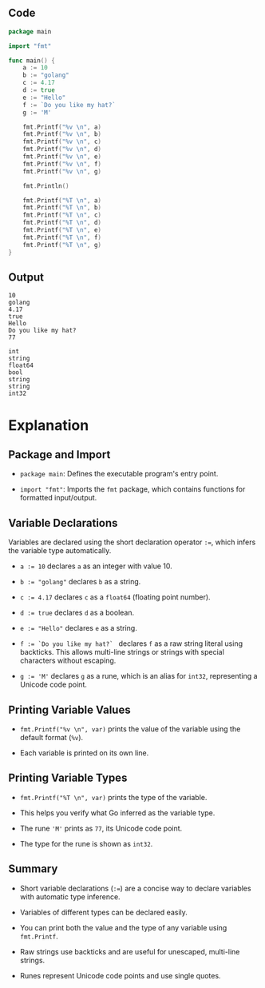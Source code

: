 ## Code 
```go
package main

import "fmt"

func main() {
	a := 10
	b := "golang"
	c := 4.17
	d := true
	e := "Hello"
	f := `Do you like my hat?`
	g := 'M'

	fmt.Printf("%v \n", a)
	fmt.Printf("%v \n", b)
	fmt.Printf("%v \n", c)
	fmt.Printf("%v \n", d)
	fmt.Printf("%v \n", e)
	fmt.Printf("%v \n", f)
	fmt.Printf("%v \n", g)

	fmt.Println()

	fmt.Printf("%T \n", a)
	fmt.Printf("%T \n", b)
	fmt.Printf("%T \n", c)
	fmt.Printf("%T \n", d)
	fmt.Printf("%T \n", e)
	fmt.Printf("%T \n", f)
	fmt.Printf("%T \n", g)
}
```
## Output
```
10 
golang 
4.17 
true 
Hello 
Do you like my hat? 
77 

int 
string 
float64 
bool 
string 
string 
int32

```


# Explanation

## Package and Import

- `package main`: Defines the executable program's entry point.

- `import "fmt"`: Imports the `fmt` package, which contains functions for formatted input/output.

## Variable Declarations

Variables are declared using the short declaration operator `:=`, which infers the variable type automatically.

- `a := 10` declares `a` as an integer with value 10.

- `b := "golang"` declares `b` as a string.

- `c := 4.17` declares `c` as a `float64` (floating point number).

- `d := true` declares `d` as a boolean.

- `e := "Hello"` declares `e` as a string.

- ``f := `Do you like my hat?` `` declares `f` as a raw string literal using backticks. This allows multi-line strings or strings with special characters without escaping.

- `g := 'M'` declares `g` as a rune, which is an alias for `int32`, representing a Unicode code point.

## Printing Variable Values

- `fmt.Printf("%v \n", var)` prints the value of the variable using the default format (`%v`).

- Each variable is printed on its own line.

## Printing Variable Types

- `fmt.Printf("%T \n", var)` prints the type of the variable.

- This helps you verify what Go inferred as the variable type.

- The rune `'M'` prints as `77`, its Unicode code point.

- The type for the rune is shown as `int32`.

## Summary

- Short variable declarations (`:=`) are a concise way to declare variables with automatic type inference.

- Variables of different types can be declared easily.

- You can print both the value and the type of any variable using `fmt.Printf`.

- Raw strings use backticks and are useful for unescaped, multi-line strings.

- Runes represent Unicode code points and use single quotes.
